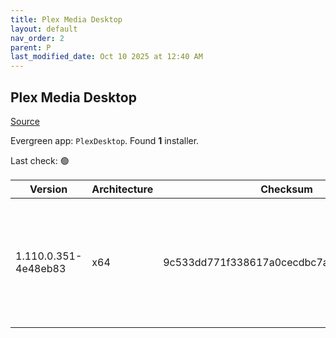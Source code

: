 ```yaml
---
title: Plex Media Desktop
layout: default
nav_order: 2
parent: P
last_modified_date: Oct 10 2025 at 12:40 AM
---
```


## Plex Media Desktop

[Source](https://www.plex.tv/media-server-downloads/)

Evergreen app: `PlexDesktop`. Found **1** installer.

Last check: 🟢

| Version              | Architecture | Checksum                                 | URI                                                                                                                                                                                                                  |
| -------------------- | ------------ | ---------------------------------------- | -------------------------------------------------------------------------------------------------------------------------------------------------------------------------------------------------------------------- |
| 1.110.0.351-4e48eb83 | x64          | 9c533dd771f338617a0cecdbc7ad219b45c8a753 | [https://downloads.plex.tv/plex-desktop/1.110.0.351-4e48eb83/windows/Plex-1.110.0.351-4e48eb83-x86_64.exe](https://downloads.plex.tv/plex-desktop/1.110.0.351-4e48eb83/windows/Plex-1.110.0.351-4e48eb83-x86_64.exe) |
